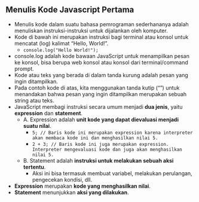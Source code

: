 ## Menulis Kode Javascript Pertama

- Menulis kode dalam suatu bahasa pemrograman sederhananya adalah menuliskan instruksi-instruksi untuk dijalankan oleh komputer.
- Kode di bawah ini merupakan instruksi bagi terminal atau konsol untuk mencatat (log) kalimat “Hello, World!”.
  - `console.log("Hello World!");`
- console.log adalah kode bawaan JavaScript untuk menampilkan pesan ke konsol, bisa berupa web konsol atau konsol dari terminal/command prompt.
- Kode atau teks yang berada di dalam tanda kurung adalah pesan yang ingin ditampilkan.
- Pada contoh kode di atas, kita menggunakan tanda kutip (“”) untuk menandakan bahwa pesan yang ingin ditampilkan merupakan sebuah string atau teks.
- JavaScript membagi instruksi secara umum menjadi **dua jenis**, yaitu **expression** dan **statement**.
  - A. Expression adalah **unit kode yang dapat dievaluasi menjadi suatu nilai**.
    - `5; // Baris kode ini merupakan expression karena interpreter akan membaca kode ini dan menghasilkan nilai 5.`
    - `2 + 3; // Baris kode ini juga merupakan expression. Interpreter mengevaluasi kode dan juga akan menghasilkan nilai 5.`
  - B. Statement adalah **instruksi untuk melakukan sebuah aksi tertentu**.
    - Aksi ini bisa termasuk membuat variabel, melakukan perulangan, pengecekan kondisi, dll.
- **Expression** merupakan **kode yang menghasilkan nilai**.
- **Statement** menunjukkan **aksi yang dilakukan**.
